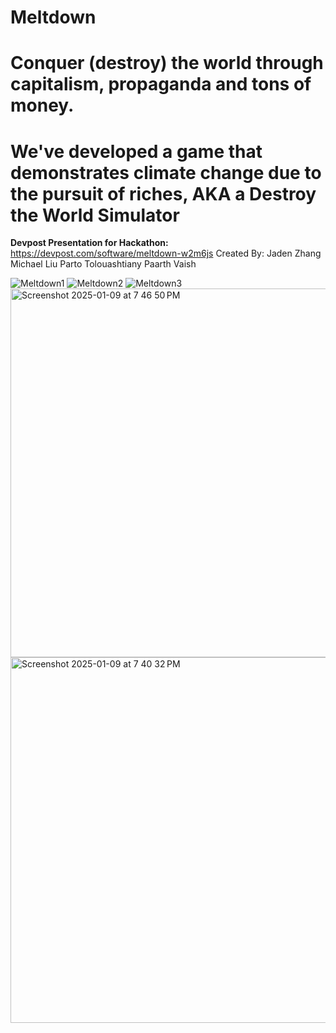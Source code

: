 # Meltdown
# Conquer (destroy) the world through capitalism, propaganda and tons of money.
# We've developed a game that demonstrates climate change due to the pursuit of riches, AKA a Destroy the World Simulator

**Devpost Presentation for Hackathon:** https://devpost.com/software/meltdown-w2m6js
Created By: 
Jaden Zhang
Michael Liu
Parto Tolouashtiany
Paarth Vaish

![Meltdown1](https://github.com/user-attachments/assets/8648e0d1-4bc5-42f2-adbd-636a9bc77342)
![Meltdown2](https://github.com/user-attachments/assets/2626949f-dfa2-4294-9679-cf08b1e76857)
![Meltdown3](https://github.com/user-attachments/assets/4477db44-5f40-47af-861c-c24d6d0864ea)
<img width="590" alt="Screenshot 2025-01-09 at 7 46 50 PM" src="https://github.com/user-attachments/assets/213841f7-6b3c-40c4-8d5c-d87be086ce8b" />
<img width="585" alt="Screenshot 2025-01-09 at 7 40 32 PM" src="https://github.com/user-attachments/assets/33bd22fb-0501-407a-8902-2eecd8ef5aa0" />
